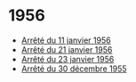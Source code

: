 # 1956

- [Arrêté du 11 janvier 1956](arrete-du-11-janvier-1956)
- [Arrêté du 21 janvier 1956](arrete-du-21-janvier-1956)
- [Arrêté du 23 janvier 1956](arrete-du-23-janvier-1956)
- [Arrêté du 30 décembre 1955](arrete-du-30-decembre-1955)
